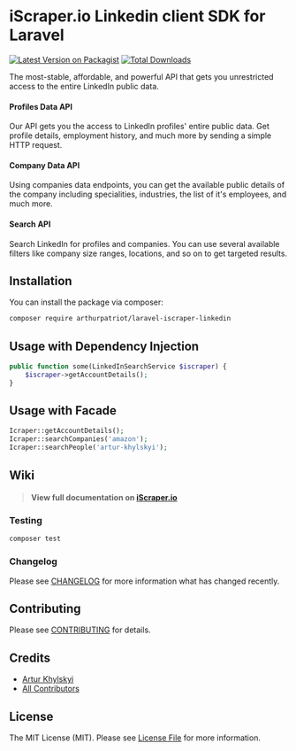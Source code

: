 # iScraper.io Linkedin client SDK for Laravel

[![Latest Version on Packagist](https://img.shields.io/packagist/v/arthurpatriot/laravel-iscraper-linkedin.svg?style=flat-square)](https://packagist.org/packages/arthurpatriot/laravel-iscraper-linkedin)
[![Total Downloads](https://img.shields.io/packagist/dt/arthurpatriot/laravel-iscraper-linkedin.svg?style=flat-square)](https://packagist.org/packages/arthurpatriot/laravel-iscraper-linkedin)

[comment]: <> (![GitHub Actions]&#40;https://github.com/arthurpatriot/laravel-iscraper-linkedin/actions/workflows/testing.yml/badge.svg&#41;)

The most-stable, affordable, and powerful API that gets you unrestricted access to the entire LinkedIn public data.

#### Profiles Data API

Our API gets you the access to LinkedIn profiles' entire public data. Get profile details, employment history, and much more by sending a simple HTTP request.

#### Company Data API

Using companies data endpoints, you can get the available public details of the company including specialities, industries, the list of it's employees, and much more.

#### Search API

Search LinkedIn for profiles and companies. You can use several available filters like company size ranges, locations, and so on to get targeted results.

## Installation

You can install the package via composer:

```bash
composer require arthurpatriot/laravel-iscraper-linkedin
```

## Usage with Dependency Injection

```php
public function some(LinkedInSearchService $iscraper) {
    $iscraper->getAccountDetails();
}
```

## Usage with Facade

```php
Icraper::getAccountDetails();
Icraper::searchCompanies('amazon');
Icraper::searchPeople('artur-khylskyi');
```

## Wiki

> #### View full documentation on [iScraper.io](https://iscraper.io/docs)

### Testing

```bash
composer test
```

### Changelog

Please see [CHANGELOG](CHANGELOG.md) for more information what has changed recently.

## Contributing

Please see [CONTRIBUTING](CONTRIBUTING.md) for details.

## Credits

- [Artur Khylskyi](https://github.com/arthurpatriot)
- [All Contributors](../../contributors)

## License

The MIT License (MIT). Please see [License File](LICENSE.md) for more information.
